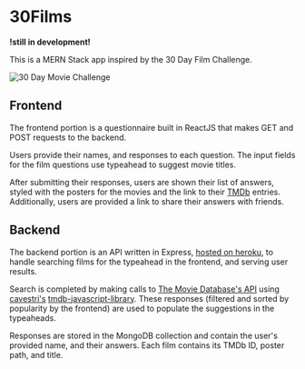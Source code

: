 # 30Films

**!still in development!**

This is a MERN Stack app inspired by the 30 Day Film Challenge. 

![30 Day Movie Challenge](https://i.imgur.com/O1VO4iO.png)

## Frontend

The frontend portion is a questionnaire built in ReactJS that makes GET and POST requests to the backend. 

Users provide their names, and responses to each question. The input fields for the film questions use typeahead to suggest movie titles. 

After submitting their responses, users are shown their list of answers, styled with the posters for the movies and the link to their [TMDb](https://www.themoviedb.org/) entries. Additionally, users are  provided a link to share their answers with friends.

## Backend

The backend portion is an API written in Express, [hosted on heroku](https://thirtyfilms.herokuapp.com), to handle searching films for the typeahead in the frontend, and serving user results.

Search is completed by making calls to [The Movie Database's API](https://www.themoviedb.org/documentation/api) using [cavestri's](https://github.com/cavestri) [tmdb-javascript-library](https://github.com/cavestri/themoviedb-javascript-library/). These responses (filtered and sorted by popularity by the frontend) are used to populate the suggestions in the typeaheads.

Responses are stored in the MongoDB collection and contain the user's provided name, and their answers. Each film contains its TMDb ID, poster path, and title. 

